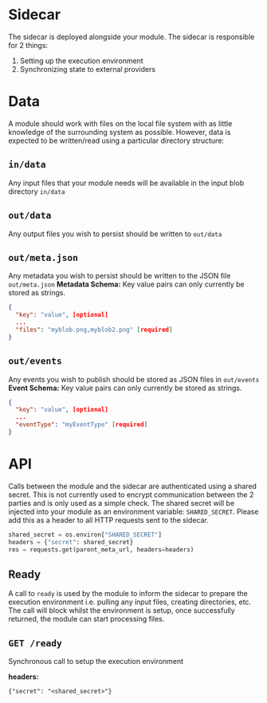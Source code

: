 # Sidecar
The sidecar is deployed alongside your module. The sidecar is responsible for 2 things:

1. Setting up the execution environment
2. Synchronizing state to external providers

# Data
A module should work with files on the local file system with as little knowledge of the surrounding system as possible.
However, data is expected to be written/read using a particular directory structure:

## `in/data`
Any input files that your module needs will be available in the input blob directory `in/data`

## `out/data`
Any output files you wish to persist should be written to `out/data`

## `out/meta.json`
Any metadata you wish to persist should be written to the JSON file `out/meta.json`
**Metadata Schema:**
Key value pairs can only currently be stored as strings.
```json
{
  "key": "value", [optional]
  ...
  "files": "myblob.png,myblob2.png" [required]
}
```

## `out/events`
Any events you wish to publish should be stored as JSON files in `out/events`
**Event Schema:**
Key value pairs can only currently be stored as strings.
```json
{
  "key": "value", [optional]
  ...
  "eventType": "myEventType" [required]
}
```

# API
Calls between the module and the sidecar are authenticated using a shared secret.
This is not currently used to encrypt communication between the 2 parties and is only used as a simple check.
The shared secret will be injected into your module as an environment variable: `SHARED_SECRET`.
Please add this as a header to all HTTP requests sent to the sidecar.

```python
shared_secret = os.environ["SHARED_SECRET"]
headers = {"secret": shared_secret}
res = requests.get(parent_meta_url, headers=headers)
```

## Ready
A call to `ready` is used by the module to inform the sidecar to prepare the execution environment i.e. pulling any input files, creating directories, etc.
The call will block whilst the environment is setup, once successfully returned, the module can start processing files.

## `GET /ready`
Synchronous call to setup the execution environment

**headers:**

`{"secret": "<shared_secret>"}`

